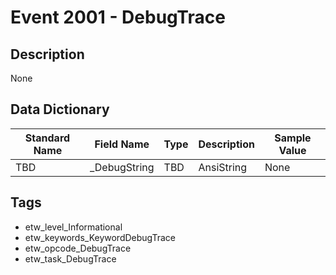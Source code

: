 # Event 2001 - DebugTrace

## Description
None

## Data Dictionary
|Standard Name|Field Name|Type|Description|Sample Value|
|---|---|---|---|---|
|TBD|_DebugString|TBD|AnsiString|None|None|

## Tags
* etw_level_Informational
* etw_keywords_KeywordDebugTrace
* etw_opcode_DebugTrace
* etw_task_DebugTrace